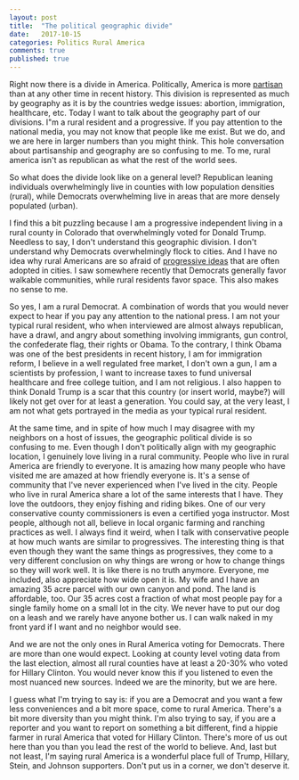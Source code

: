 ```yaml
---
layout: post
title:  "The political geographic divide"
date:   2017-10-15
categories: Politics Rural America
comments: true
published: true
---
```


Right now there is a divide in America.  Politically, America is more [partisan][1] than at any other time in recent history.  This division is represented as much by geography as it is by the countries wedge issues: abortion, immigration, healthcare, etc. Today I want to talk about the geography part of our divisions.  I"m a rural resident and a progressive.  If you pay attention to the national media, you may not know that people like me exist.  But we do, and we are here in larger numbers than you might think.  This hole conversation about partisanship and geography are so confusing to me. To me, rural america isn't as republican as what the rest of the world sees. 

So what does the divide look like on a general level?  Republican leaning individuals overwhelmingly live in counties with low population densities (rural), while Democrats overwhelming live in areas that are more densely populated (urban).  

I find this a bit puzzling because I am a progressive independent living in a rural county in Colorado that overwhelmingly voted for Donald Trump.  Needless to say, I don't understand this geographic division.  I don't understand why Democrats overwhelmingly flock to cities.  And I have no idea why rural Americans are so afraid of [progressive ideas][3] that are often adopted in cities. I saw somewhere recently that Democrats generally favor walkable communities, while rural residents favor space.  This also makes no sense to me.  

So yes, I am a rural Democrat.  A combination of words that you would never expect to hear if you pay any attention to the national press.  I am not your typical rural resident, who when interviewed are almost always republican, have a drawl, and angry about something involving immigrants, gun control, the confederate flag, their rights or Obama.  To the contrary,  I think Obama was one of the best presidents in recent history,  I am for immigration reform, I believe in a well regulated free market, I don't own a gun, I am a scientists by profession, I want to increase taxes to fund universal healthcare and free college tuition, and I am not religious.  I also happen to think Donald Trump is a scar that this country (or insert world, maybe?) will likely not get over for at least a generation. You could say, at the very least, I am not what gets portrayed in the media as your typical rural resident. 

At the same time, and in spite of how much I may disagree with my neighbors on a host of issues, the geographic political divide is so confusing to me.  Even though I don't politically align with my geographic location, I genuinely love living in a rural community. People who live in rural America are  friendly to everyone.  It is amazing how many people who have visited me are amazed at how friendly everyone is.  It's a sense of community that I've never experienced when I've lived in the city. People who live in rural America share a lot of the same interests that I have. They love the outdoors, they enjoy fishing and riding bikes.  One of our very conservative county commissioners is even a certified yoga instructor.  Most people, although not all, believe in local organic farming and ranching practices as well. I always find it weird, when I talk with conservative people at how much wants are similar to progressives.  The interesting thing is that even though they want the same things as progressives, they come to a very different conclusion on why things are wrong or how to change things so they will work well.  It is like there is no truth anymore.  Everyone, me included, also appreciate how wide open it is.  My wife and I have an amazing 35 acre parcel with our own canyon and pond.  The land is affordable, too.  Our 35 acres cost a fraction of what most people pay for a single family home on a small lot in the city. We never have to put our dog on a leash and we rarely have anyone bother us.  I can walk naked in my front yard if I want and no neighbor would see. 

And we are not the only ones in Rural America voting for Democrats.  There are more than one would expect.  Looking at county level voting data from the last election, almost all rural counties have at least a 20-30% who voted for Hillary Clinton.  You would never know this if you listened to even the most nuanced new sources.  Indeed we are the minority, but we are here. 

I guess what I'm trying to say is: if you are a Democrat and you want a few less conveniences and a bit more space, come to rural America. There's a bit more diversity than you might think.  I'm also trying to say, if you are a reporter and you want to report on something a bit different, find a hippie farmer in rural America that voted for Hillary Clinton.  There's more of us out here than you than you lead the rest of the world to believe. And, last but not least, I'm saying rural America is a wonderful place full of Trump, Hillary, Stein, and Johnson supporters.  Don't put us in a corner, we don't deserve it.  



[1]: http://www.people-press.org/2017/10/05/the-partisan-divide-on-political-values-grows-even-wider/?utm_content=buffer8d0ae&utm_medium=social&utm_source=twitter.com&utm_campaign=buffer

[2]: http://www.pewresearch.org/fact-tank/2016/02/23/u-s-religious-groups-and-their-political-leanings/

[3]: https://www.nytimes.com/roomfordebate/2016/09/19/prosperity-is-up-but-not-for-rural-america/to-overcome-deep-mistrust-listen-to-rural-families-needs